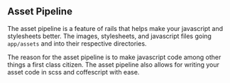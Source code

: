 ## Asset Pipeline
The asset pipeline is a feature of rails that helps make your javascript and stylesheets better. The images, stylesheets, and javascript files going `app/assets` and into their respective directories.

The reason for the asset pipeline is to make javascript code among other things a first class citizen. The asset pipeline also allows for writing your asset code in scss and coffescript with ease.